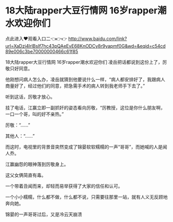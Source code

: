 # 18大陆rapper大豆行情网 16岁rapper潮水欢迎你们

点此进入♥观看入口二👈👉👉 http://www.baidu.com/link?url=XaDzi4lrlBsIf7hc43pQAeEvE68KnODCy8r9yapmf0G&wd=&eqid=c54cd89e006c3be70000000466c61f85

18大陆rapper大豆行情网 16岁rapper潮水欢迎你们
凌岳把话都说到这份上了，厉敬只好同意。

他刚想问病人怎么办，凌岳就猜到他要说什么一样，“病人都安排好了，我跟病人商量好了，经过他们的同意，把急需手术的病人转到我老师手下去了。”

听到这话，厉敬才放心。

挂了电话，江赢立即一副抓奸的姿态看向厉敬，“厉教授，这位是你什么朋友啊，一口一个哥，叫的好不亲热。”

厉敬：“……”

其他人：“……”

而这时，电视里的背景音突然变成了锦晏软软糯糯的一声“哥哥”，而她喊的人是闻人乔。

江赢幽怨的眼神落到厉敬身上。

这父女俩简直有毒。

一个带着丑闻而来，却轻而易举获得了大家的信任和认可。

一个小小糯糯，什么都不做，什么都不说，只需要往那里一站，就有人义无反顾地奔向她。

锦晏的一声哥哥过后，又是冷云天崩溃
